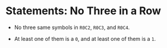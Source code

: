 # Statements: No Three in a Row

<!-- %% svg-grid: none -->
<!-- %% hide           -->

* No three same symbols in `R0C2`, `R0C3`, and `R0C4`.

* At least one of them is a `0`, and at least one of them is a `1`.
